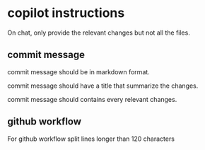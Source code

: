 # copilot instructions

On chat, only provide the relevant changes but not all the files.

## commit message

commit message should be in markdown format.

commit message should have a title that summarize the changes.

commit message should contains every relevant changes.

## github workflow

For github workflow split lines longer than 120 characters
